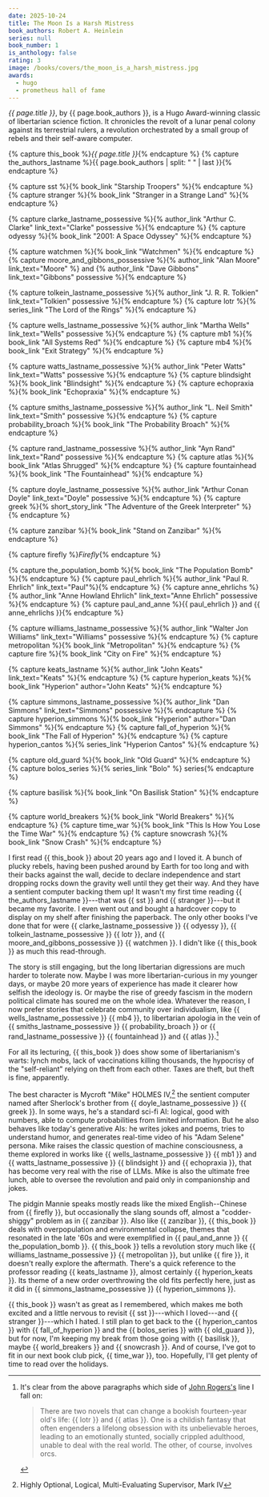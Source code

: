 ```yaml
---
date: 2025-10-24
title: The Moon Is a Harsh Mistress
book_authors: Robert A. Heinlein
series: null
book_number: 1
is_anthology: false
rating: 3
image: /books/covers/the_moon_is_a_harsh_mistress.jpg
awards:
  - hugo
  - prometheus hall of fame
---
```


<cite class="book-title">{{ page.title }}</cite>, by <span
class="author-name">{{ page.book_authors }}</span>, is a Hugo Award-winning
classic of libertarian science fiction. It chronicles the revolt of a lunar
penal colony against its terrestrial rulers, a revolution orchestrated by a
small group of rebels and their self-aware computer.

{% capture this_book %}<cite class="book-title">{{ page.title }}</cite>{% endcapture %}
{% capture the_authors_lastname %}<span class="author-name">{{ page.book_authors | split: " " | last }}</span>{% endcapture %}

{% capture sst %}{% book_link "Starship Troopers" %}{% endcapture %}
{% capture stranger %}{% book_link "Stranger in a Strange Land" %}{% endcapture %}

{% capture clarke_lastname_possessive %}{% author_link "Arthur C. Clarke" link_text="Clarke" possessive %}{% endcapture %}
{% capture odyessy %}{% book_link "2001: A Space Odyssey" %}{% endcapture %}

{% capture watchmen %}{% book_link "Watchmen" %}{% endcapture %}
{% capture moore_and_gibbons_possessive %}{% author_link "Alan Moore" link_text="Moore" %} and {% author_link "Dave Gibbons" link_text="Gibbons" possessive %}{% endcapture %}

{% capture tolkein_lastname_possessive %}{% author_link "J. R. R. Tolkien" link_text="Tolkien" possessive %}{% endcapture %}
{% capture lotr %}{% series_link "The Lord of the Rings" %}{% endcapture %}

{% capture wells_lastname_possessive %}{% author_link "Martha Wells" link_text="Wells" possessive %}{% endcapture %}
{% capture mb1 %}{% book_link "All Systems Red" %}{% endcapture %}
{% capture mb4 %}{% book_link "Exit Strategy" %}{% endcapture %}

{% capture watts_lastname_possessive %}{% author_link "Peter Watts" link_text="Watts" possessive %}{% endcapture %}
{% capture blindsight %}{% book_link "Blindsight" %}{% endcapture %}
{% capture echopraxia %}{% book_link "Echopraxia" %}{% endcapture %}

{% capture smiths_lastname_possessive %}{% author_link "L. Neil Smith" link_text="Smith" possessive %}{% endcapture %}
{% capture probability_broach %}{% book_link "The Probability Broach" %}{% endcapture %}

{% capture rand_lastname_possessive %}{% author_link "Ayn Rand" link_text="Rand" possessive %}{% endcapture %}
{% capture atlas %}{% book_link "Atlas Shrugged" %}{% endcapture %}
{% capture fountainhead %}{% book_link "The Fountainhead" %}{% endcapture %}

{% capture doyle_lastname_possessive %}{% author_link "Arthur Conan Doyle" link_text="Doyle" possessive %}{% endcapture %}
{% capture greek %}{% short_story_link "The Adventure of the Greek Interpreter" %}{% endcapture %}

{% capture zanzibar %}{% book_link "Stand on Zanzibar" %}{% endcapture %}

{% capture firefly %}<cite class="tv-show-title">Firefly</cite>{% endcapture %}

{% capture the_population_bomb %}{% book_link "The Population Bomb" %}{% endcapture %}
{% capture paul_ehrlich %}{% author_link "Paul R. Ehrlich" link_text="Paul"%}{% endcapture %}
{% capture anne_ehrlichs %}{% author_link "Anne Howland Ehrlich" link_text="Anne Ehrlich" possessive %}{% endcapture %}
{% capture paul_and_anne %}{{ paul_ehrlich }} and {{ anne_ehrlichs }}{% endcapture %}

{% capture williams_lastname_possessive %}{% author_link "Walter Jon Williams" link_text="Williams" possessive %}{% endcapture %}
{% capture metropolitan %}{% book_link "Metropolitan" %}{% endcapture %}
{% capture fire %}{% book_link "City on Fire" %}{% endcapture %}

{% capture keats_lastname %}{% author_link "John Keats" link_text="Keats" %}{% endcapture %}
{% capture hyperion_keats %}{% book_link "Hyperion" author="John Keats" %}{% endcapture %}

{% capture simmons_lastname_possessive %}{% author_link "Dan Simmons" link_text="Simmons" possessive %}{% endcapture %}
{% capture hyperion_simmons %}{% book_link "Hyperion" author="Dan Simmons" %}{% endcapture %}
{% capture fall_of_hyperion %}{% book_link "The Fall of Hyperion" %}{% endcapture %}
{% capture hyperion_cantos %}{% series_link "Hyperion Cantos" %}{% endcapture %}

{% capture old_guard %}{% book_link "Old Guard" %}{% endcapture %}
{% capture bolos_series %}{% series_link "Bolo" %} series{% endcapture %}

{% capture basilisk %}{% book_link "On Basilisk Station" %}{% endcapture %}

{% capture world_breakers %}{% book_link "World Breakers" %}{% endcapture %}
{% capture time_war %}{% book_link "This Is How You Lose the Time War" %}{% endcapture %}
{% capture snowcrash %}{% book_link "Snow Crash" %}{% endcapture %}

I first read {{ this_book }} about 20 years ago and I loved it. A bunch of
plucky rebels, having been pushed around by Earth for too long and with their
backs against the wall, decide to declare independence and start dropping
rocks down the gravity well until they get their way. And they have a sentient
computer backing them up! It wasn't my first time reading {{
the_authors_lastname }}---that was {{ sst }} and {{ stranger }}---but it
became my favorite. I even went out and bought a hardcover copy to display on
my shelf after finishing the paperback. The only other books I've done that
for were {{ clarke_lastname_possessive }} {{ odyessy }}, {{
tolkein_lastname_possessive }} {{ lotr }}, and {{ moore_and_gibbons_possessive
}} {{ watchmen }}. I didn't like {{ this_book }} as much this read-through.

The story is still engaging, but the long libertarian digressions are much
harder to tolerate now. Maybe I was more libertarian-curious in my younger
days, or maybe 20 more years of experience has made it clearer how selfish the
ideology is. Or maybe the rise of greedy fascism in the modern political
climate has soured me on the whole idea. Whatever the reason, I now prefer
stories that celebrate community over individualism, like {{
wells_lastname_possessive }} {{ mb4 }}, to libertarian apologia in the vein of
{{ smiths_lastname_possessive }} {{ probability_broach }} or {{
rand_lastname_possessive }} {{ fountainhead }} and {{ atlas }}.[^orcs]

[^orcs]: It's clear from the above paragraphs which side of [John
    Rogers's][orcs] line I fall on:

    > There are two novels that can change a bookish fourteen-year old's life:
    > {{ lotr }} and {{ atlas }}. One is a childish fantasy that often
    > engenders a lifelong obsession with its unbelievable heroes, leading to
    > an emotionally stunted, socially crippled adulthood, unable to deal with
    > the real world. The other, of course, involves orcs.

[orcs]: https://kfmonkey.blogspot.com/2009/03/ephemera-2009-7.html

For all its lecturing, {{ this_book }} does show some of libertarianism's
warts: lynch mobs, lack of vaccinations killing thousands, the hypocrisy of
the "self-reliant" relying on theft from each other. Taxes are theft, but
theft is fine, apparently.

The best character is Mycroft "Mike" HOLMES IV,[^holmes] the sentient computer
named after Sherlock's brother from {{ doyle_lastname_possessive }} {{ greek
}}. In some ways, he's a standard sci-fi AI: logical, good with numbers, able
to compute probabilities from limited information. But he also behaves like
today's generative AIs: he writes jokes and poems, tries to understand humor,
and generates real-time video of his "Adam Selene" persona. Mike raises the
classic question of machine consciousness, a theme explored in works like {{
wells_lastname_possessive }} {{ mb1 }} and {{ watts_lastname_possessive }} {{
blindsight }} and {{ echopraxia }}, that has become very real with the rise of
LLMs. Mike is also the ultimate free lunch, able to oversee the revolution and
paid only in companionship and jokes.

[^holmes]: Highly Optional, Logical, Multi-Evaluating Supervisor, Mark IV

The pidgin Mannie speaks mostly reads like the mixed English--Chinese from {{
firefly }}, but occasionally the slang sounds off, almost a "codder-shiggy"
problem as in {{ zanzibar }}. Also like {{ zanzibar }}, {{ this_book }} deals
with overpopulation and environmental collapse, themes that resonated in the
late '60s and were exemplified in {{ paul_and_anne }} {{ the_population_bomb
}}. {{ this_book }} tells a revolution story much like {{
williams_lastname_possessive }} {{ metropolitan }}, but unlike {{ fire }}, it
doesn't really explore the aftermath. There's a quick reference to the
professor reading {{ keats_lastname }}, almost certainly {{ hyperion_keats }}.
Its theme of a new order overthrowing the old fits perfectly here, just as it
did in {{ simmons_lastname_possessive }} {{ hyperion_simmons }}.

{{ this_book }} wasn't as great as I remembered, which makes me both excited
and a little nervous to revisit {{ sst }}---which I loved---and {{ stranger
}}---which I hated. I still plan to get back to the {{ hyperion_cantos }} with
{{ fall_of_hyperion }} and the {{ bolos_series }} with {{ old_guard }}, but
for now, I'm keeping my break from those going with {{ basilisk }}, maybe {{
world_breakers }} and {{ snowcrash }}. And of course, I've got to fit in our
next book club pick, {{ time_war }}, too. Hopefully, I'll get plenty of time to
read over the holidays.
